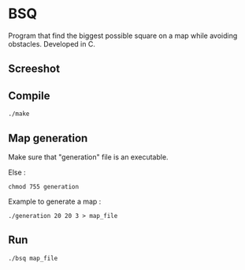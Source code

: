 # BSQ

Program that find the biggest possible square on a map while avoiding obstacles. Developed in C.

## Screeshot



## Compile

```
./make
```

## Map generation

Make sure that "generation" file is an executable.

Else :


```
chmod 755 generation

```

Example to generate a map :

```
./generation 20 20 3 > map_file
```

## Run

```
./bsq map_file
```